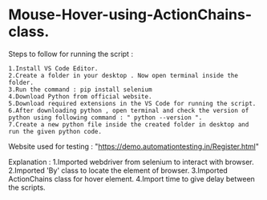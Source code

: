 # Mouse-Hover-using-ActionChains-class.
Steps to follow for running the script :

    1.Install VS Code Editor.
    2.Create a folder in your desktop . Now open terminal inside the folder.
    3.Run the command : pip install selenium
    4.Download Python from official website.
    5.Download required extensions in the VS Code for running the script.
    6.After downloading python , open terminal and check the version of python using following command : " python --version ".
    7.Create a new python file inside the created folder in desktop and run the given python code.

Website used for testing : "https://demo.automationtesting.in/Register.html"

Explanation :
  1.Imported webdriver from selenium to interact with browser.
  2.Imported 'By' class to locate the element of browser.
  3.Imported ActionChains class for hover element.
  4.Import time to give delay between the scripts.
